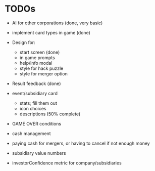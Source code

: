 # TODOs

- AI for other corporations (done, very basic)
- implement card types in game (done)
- Design for:
	- start screen (done)
	- in game prompts
	- help/info modal
	- style for hack puzzle
	- style for merger option
- Result feedback (done)

- event/subsidiary card
	- stats; fill them out
	- icon choices
	- descriptions (50% complete)

- GAME OVER conditions

- cash management
- paying cash for mergers, or having to cancel if not enough money
- subsidiary value numbers
- investorConfidence metric for company/subsidiaries

